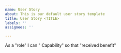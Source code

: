 ```yaml
---
name: User Story
about: This is our default user story template
title: User Story <TITLE>
labels: ''
assignees: ''

---
```


As a "role" I can " Capability" so that "received benefit"
